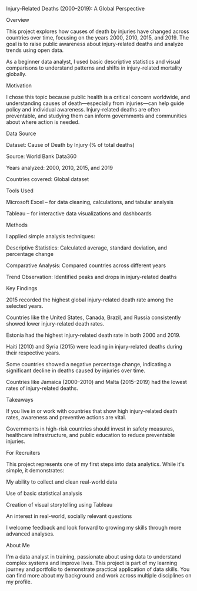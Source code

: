 Injury-Related Deaths (2000–2019): A Global Perspective

Overview

This project explores how causes of death by injuries have changed across countries over time, focusing on the years 2000, 2010, 2015, and 2019. The goal is to raise public awareness about injury-related deaths and analyze trends using open data.

As a beginner data analyst, I used basic descriptive statistics and visual comparisons to understand patterns and shifts in injury-related mortality globally.

Motivation

I chose this topic because public health is a critical concern worldwide, and understanding causes of death—especially from injuries—can help guide policy and individual awareness. Injury-related deaths are often preventable, and studying them can inform governments and communities about where action is needed.

Data Source

Dataset: Cause of Death by Injury (% of total deaths)

Source: World Bank Data360

Years analyzed: 2000, 2010, 2015, and 2019

Countries covered: Global dataset


Tools Used

Microsoft Excel – for data cleaning, calculations, and tabular analysis

Tableau – for interactive data visualizations and dashboards


Methods

I applied simple analysis techniques:

Descriptive Statistics: Calculated average, standard deviation, and percentage change

Comparative Analysis: Compared countries across different years

Trend Observation: Identified peaks and drops in injury-related deaths


Key Findings

2015 recorded the highest global injury-related death rate among the selected years.

Countries like the United States, Canada, Brazil, and Russia consistently showed lower injury-related death rates.

Estonia had the highest injury-related death rate in both 2000 and 2019.

Haiti (2010) and Syria (2015) were leading in injury-related deaths during their respective years.

Some countries showed a negative percentage change, indicating a significant decline in deaths caused by injuries over time.

Countries like Jamaica (2000–2010) and Malta (2015–2019) had the lowest rates of injury-related deaths.


Takeaways

If you live in or work with countries that show high injury-related death rates, awareness and preventive actions are vital.

Governments in high-risk countries should invest in safety measures, healthcare infrastructure, and public education to reduce preventable injuries.


For Recruiters

This project represents one of my first steps into data analytics. While it's simple, it demonstrates:

My ability to collect and clean real-world data

Use of basic statistical analysis

Creation of visual storytelling using Tableau

An interest in real-world, socially relevant questions


I welcome feedback and look forward to growing my skills through more advanced analyses.

About Me

I'm a data analyst in training, passionate about using data to understand complex systems and improve lives. This project is part of my learning journey and portfolio to demonstrate practical application of data skills. You can find more about my background and work across multiple disciplines on my profile.